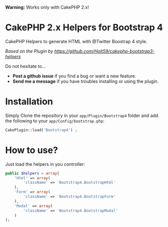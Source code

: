 **Warning:** Works only with CakePHP 2.x!

CakePHP 2.x Helpers for Bootstrap 4
===================================

CakePHP Helpers to generate HTML with @Twitter Boostrap 4 style.

<i>Based on the Plugin by https://github.com/Holt59/cakephp-bootstrap3-helpers</i>

Do not hesitate to...
 - **Post a github issue** if you find a bug or want a new feature.
 - **Send me a message** if you have troubles installing or using the plugin.

Installation
============

Simply Clone the repository in your `app/Plugin/Bootstrap4` folder and add the following to your `app/Config/bootstrap.php`:

```php
CakePlugin::load('Bootstrap4') ;
```

How to use?
===========

Just load the helpers in you controller:
```php
public $helpers = array(
    'Html' => array(
        'className' => 'Bootstrap4.BootstrapHtml'
    ),
    'Form' => array(
        'className' => 'Bootstrap4.BootstrapForm'
    ),
    'Modal' => array(
        'className' => 'Bootstrap4.BootstrapModal'
    )
);
```
